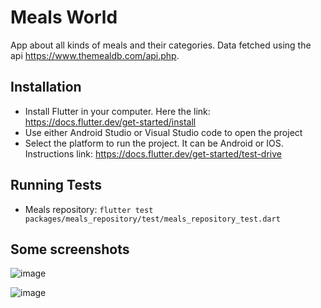 # Meals World

App about all kinds of meals and their categories. Data fetched using the api https://www.themealdb.com/api.php.

## Installation

- Install Flutter in your computer. Here the link: https://docs.flutter.dev/get-started/install
- Use either Android Studio or Visual Studio code to open the project
- Select the platform to run the project. It can be Android or IOS. Instructions link: https://docs.flutter.dev/get-started/test-drive

## Running Tests

- Meals repository: ``` flutter test packages/meals_repository/test/meals_repository_test.dart ```

## Some screenshots

![image](https://github.com/hydev777/meals_world/assets/84458390/56ad7bee-2d8c-469d-a99b-0df6e60442e8)

![image](https://github.com/hydev777/meals_world/assets/84458390/2a39802a-bce2-44c6-9069-69e1b1d02eab)

